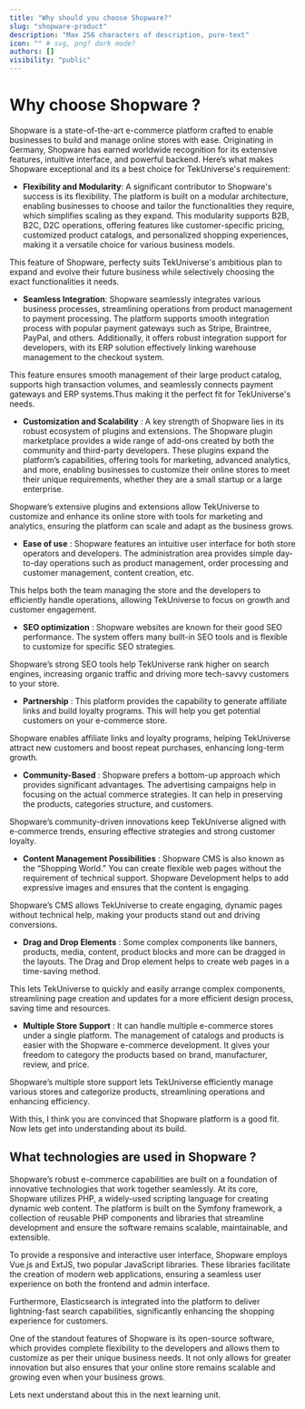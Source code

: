 ```yaml
---
title: "Why should you choose Shopware?"
slug: "shopware-product"
description: "Max 256 characters of description, pure-text"
icon: "" # svg, png? dark mode?
authors: []
visibility: "public"
---
```


# Why choose Shopware ?

Shopware is a state-of-the-art e-commerce platform crafted to enable businesses to build and manage online stores with ease. Originating in Germany, Shopware has earned worldwide recognition for its extensive features, intuitive interface, and powerful backend. Here’s what makes Shopware exceptional and its a best choice for TekUniverse's requirement:

- **Flexibility and Modularity**: A significant contributor to Shopware's success is its flexibility. The platform is built on a modular architecture, enabling businesses to choose and tailor the functionalities they require, which simplifies scaling as they expand. This modularity supports B2B, B2C, D2C operations, offering features like customer-specific pricing, customized product catalogs, and personalized shopping experiences, making it a versatile choice for various business models.

This feature of Shopware, perfecty suits TekUniverse's ambitious plan to expand and evolve their future business while selectively choosing the exact functionalities it needs.

- **Seamless Integration**: Shopware seamlessly integrates various business processes, streamlining operations from product management to payment processing. The platform supports smooth integration process with popular payment gateways such as Stripe, Braintree, PayPal, and others. Additionally, it offers robust integration support for developers, with its ERP solution effectively linking warehouse management to the checkout system.

This feature ensures smooth management of their large product catalog, supports high transaction volumes, and seamlessly connects payment gateways and ERP systems.Thus making it the perfect fit for TekUniverse's needs.

- **Customization and Scalability** : A key strength of Shopware lies in its robust ecosystem of plugins and extensions. The Shopware plugin marketplace provides a wide range of add-ons created by both the community and third-party developers. These plugins expand the platform’s capabilities, offering tools for marketing, advanced analytics, and more, enabling businesses to customize their online stores to meet their unique requirements, whether they are a small startup or a large enterprise.

Shopware’s extensive plugins and extensions allow TekUniverse to customize and enhance its online store with tools for marketing and analytics, ensuring the platform can scale and adapt as the business grows.

- **Ease of use** : Shopware features an intuitive user interface for both store operators and developers. The administration area provides simple day-to-day operations such as product management, order processing and customer management, content creation, etc. 

This helps both the team managing the store and the developers to efficiently handle operations, allowing TekUniverse to focus on growth and customer engagement.

- **SEO optimization** : Shopware websites are known for their good SEO performance. The system offers many built-in SEO tools and is flexible to customize for specific SEO strategies.

Shopware’s strong SEO tools help TekUniverse rank higher on search engines, increasing organic traffic and driving more tech-savvy customers to your store.

- **Partnership** : This platform provides the capability to generate affiliate links and build loyalty programs. This will help you get potential customers on your e-commerce store.

Shopware enables affiliate links and loyalty programs, helping TekUniverse attract new customers and boost repeat purchases, enhancing long-term growth.

- **Community-Based** : Shopware prefers a bottom-up approach which provides significant advantages. The advertising campaigns help in focusing on the actual commerce strategies. It can help in preserving the products, categories structure, and customers.

Shopware’s community-driven innovations keep TekUniverse aligned with e-commerce trends, ensuring effective strategies and strong customer loyalty.

- **Content Management Possibilities** : Shopware CMS is also known as the “Shopping World.” You can create flexible web pages without the requirement of technical support. Shopware Development helps to add expressive images and ensures that the content is engaging.

Shopware’s CMS allows TekUniverse to create engaging, dynamic pages without technical help, making your products stand out and driving conversions.

- **Drag and Drop Elements** : Some complex components like banners, products, media, content, product blocks and more can be dragged in the layouts. The Drag and Drop element helps to create web pages in a time-saving method.

This lets TekUniverse to quickly and easily arrange complex components, streamlining page creation and updates for a more efficient design process, saving time and resources.

- **Multiple Store Support** : It can handle multiple e-commerce stores under a single platform. The management of catalogs and products is easier with the Shopware e-commerce development. It gives your freedom to category the products based on brand, manufacturer, review, and price.

Shopware’s multiple store support lets TekUniverse efficiently manage various stores and categorize products, streamlining operations and enhancing efficiency.

With this, I think you are convinced that Shopware platform is a good fit. Now lets get into understanding about its build.

## What technologies are used in Shopware ?

Shopware’s robust e-commerce capabilities are built on a foundation of innovative technologies that work together seamlessly. At its core, Shopware utilizes PHP, a widely-used scripting language for creating dynamic web content. The platform is built on the Symfony framework, a collection of reusable PHP components and libraries that streamline development and ensure the software remains scalable, maintainable, and extensible.

To provide a responsive and interactive user interface, Shopware employs Vue.js and ExtJS, two popular JavaScript libraries. These libraries facilitate the creation of modern web applications, ensuring a seamless user experience on both the frontend and admin interface.

Furthermore, Elasticsearch is integrated into the platform to deliver lightning-fast search capabilities, significantly enhancing the shopping experience for customers.

One of the standout features of Shopware is its open-source software, which provides complete flexibility to the developers and allows them to customize as per their unique business needs. It not only allows for greater innovation but also ensures that your online store remains scalable and growing even when your business grows.

Lets next understand about this in the next learning unit.
